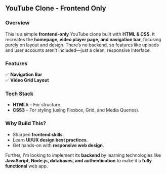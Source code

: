 
## **YouTube Clone - Frontend Only**  

### **Overview**  
This is a simple **frontend-only** YouTube clone built with **HTML & CSS**. It recreates the **homepage, video player page, and navigation bar**, focusing purely on layout and design. There’s no backend, so features like uploads and user accounts aren’t included—just a clean, responsive interface.  

### **Features**   
✅ **Navigation Bar**  
✅ **Video Grid Layout**  

### **Tech Stack**  
- **HTML5** – For structure.  
- **CSS3** – For styling (using Flexbox, Grid, and Media Queries).  

### **Why Build This?**  
- Sharpen **frontend skills**.  
- Learn **UI/UX design best practices**.  
- Get hands-on with **responsive web design**.  

Further, I'm looking to implement its **backend** by learning technologies like **JavaScript, Node.js, databases, and authentication** to make it a **fully functional** web app.
